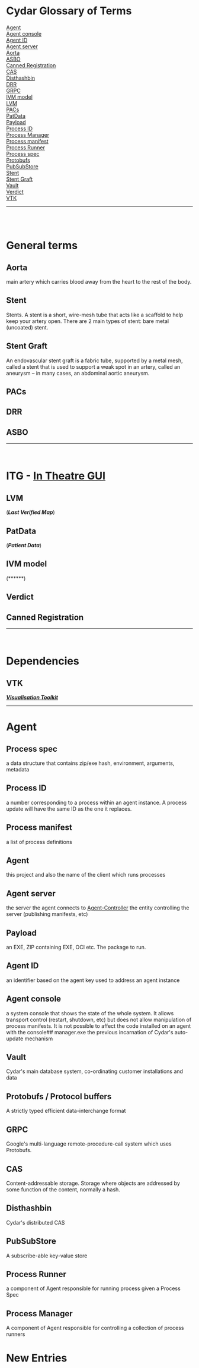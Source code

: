 # Cydar Glossary of Terms
[Agent](#agent)  
[Agent console](#agent-console)  
[Agent ID](#agent-id)  
[Agent server](#agent-server)  
[Aorta](#aorta)  
[ASBO](#asbo)  
[Canned Registration](#canned-registration)  
[CAS](#cas)  
[Disthashbin](#disthashbin)  
[DRR](#drr)  
[GRPC](#grpc)  
[IVM model](#ivm-model)  
[LVM](#lvm)   
[PACs](#pacs)  
[PatData](#patdata)  
[Payload](#payload)  
[Process ID](#process-id)  
[Process Manager](#process-manager)  
[Process manifest](#process-manifest)  
[Process Runner](#process-runner)  
[Process spec](#process-spec)  
[Protobufs](#protobufs)  
[PubSubStore](#pubsubstore)  
[Stent](#stent)  
[Stent Graft](#stent-graft)  
[Vault](#vault)  
[Verdict](#verdict)  
[VTK](#vtk)  


<!--END-OF-INDEX-->
***
<br><br>

# General terms
## Aorta
main artery which carries blood away from the heart to the rest of the body. 

## Stent
Stents. A stent is a short, wire-mesh tube that acts like a scaffold to help keep your artery open. There are 2 main types of stent: bare metal (uncoated) stent. 

## Stent Graft
An endovascular stent graft is a fabric tube, supported by a metal mesh, called a stent that is used to support a weak spot in an artery, called an aneurysm – in many cases, an abdominal aortic aneurysm.

## PACs
## DRR

## ASBO

***
<br>

# ITG - [In Theatre GUI](https://github.com/CydarLtd/ITG)
## LVM 
(***Last Verified Map***)
## PatData 
(***Patient Data***)

## IVM model
(******)
## Verdict
## Canned Registration

*** 
<br>

# Dependencies
## VTK
[***Visualisation Toolkit***](https://vtk.org/)

***
# Agent
## Process spec
a data structure that contains zip/exe hash, environment, arguments, metadata
## Process ID
a number corresponding to a process within an agent instance. A process update will have the same ID as the one it replaces.
## Process manifest
a list of process definitions
## Agent
this project and also the name of the client which runs processes
## Agent server
the server the agent connects to [Agent-Controller](#agent-controller)
the entity controlling the server (publishing manifests, etc)
## Payload
an EXE, ZIP containing EXE, OCI etc. The package to run.
## Agent ID
an identifier based on the agent key used to address an agent instance
## Agent console
a system console that shows the state of the whole system. It allows transport control (restart, shutdown, etc) but does not allow manipulation of process 
manifests. It is not possible to affect the code installed on an agent with the console## manager.exe
the previous incarnation of Cydar's auto-update mechanism
## Vault
Cydar's main database system, co-ordinating customer installations and data
## Protobufs / Protocol buffers
A strictly typed efficient data-interchange format
## GRPC
Google's multi-language remote-procedure-call system which uses Protobufs.
## CAS
Content-addressable storage. Storage where objects are addressed by some function of the content, normally a hash.
## Disthashbin
Cydar's distributed CAS
## PubSubStore
A subscribe-able key-value store
## Process Runner
a component of Agent responsible for running process given a Process Spec
## Process Manager
A component of Agent responsible for controlling a collection of process runners

# New Entries

